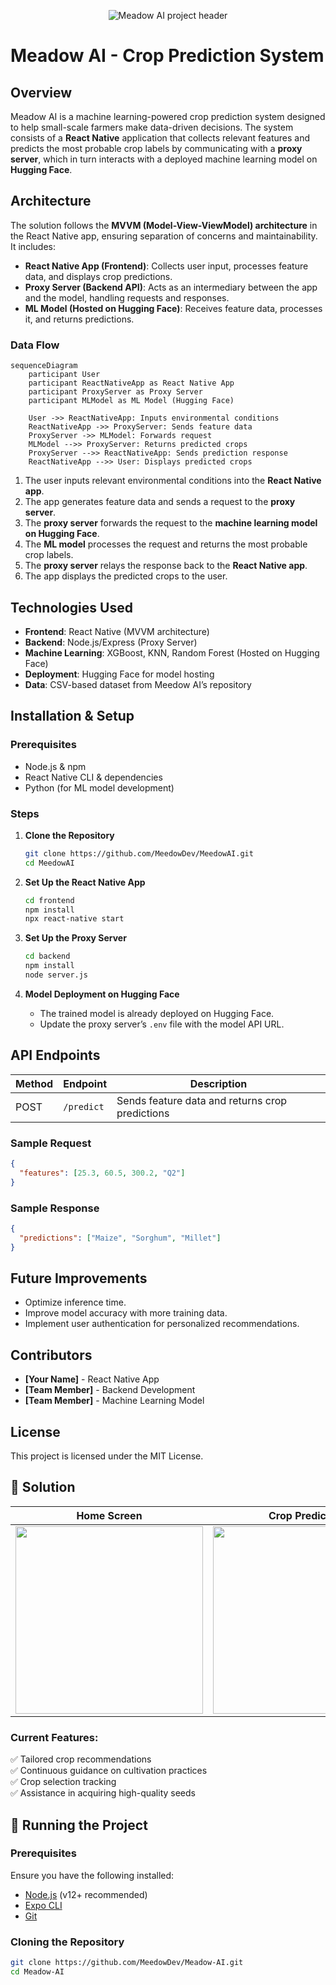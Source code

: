 <p align="center">
  <img src="https://github.com/user-attachments/assets/695573cb-c304-4e05-a5f3-8b27634d08d9" alt="Meadow AI project header" style="border-radius: 13;"/>
</p>

# Meadow AI - Crop Prediction System

## Overview

Meadow AI is a machine learning-powered crop prediction system designed to help small-scale farmers make data-driven decisions. The system consists of a **React Native** application that collects relevant features and predicts the most probable crop labels by communicating with a **proxy server**, which in turn interacts with a deployed machine learning model on **Hugging Face**.

## Architecture

The solution follows the **MVVM (Model-View-ViewModel) architecture** in the React Native app, ensuring separation of concerns and maintainability. It includes:

- **React Native App (Frontend)**: Collects user input, processes feature data, and displays crop predictions.
- **Proxy Server (Backend API)**: Acts as an intermediary between the app and the model, handling requests and responses.
- **ML Model (Hosted on Hugging Face)**: Receives feature data, processes it, and returns predictions.

### Data Flow
```mermaid
sequenceDiagram
    participant User
    participant ReactNativeApp as React Native App
    participant ProxyServer as Proxy Server
    participant MLModel as ML Model (Hugging Face)

    User ->> ReactNativeApp: Inputs environmental conditions
    ReactNativeApp ->> ProxyServer: Sends feature data
    ProxyServer ->> MLModel: Forwards request
    MLModel -->> ProxyServer: Returns predicted crops
    ProxyServer -->> ReactNativeApp: Sends prediction response
    ReactNativeApp -->> User: Displays predicted crops
```

1. The user inputs relevant environmental conditions into the **React Native app**.
2. The app generates feature data and sends a request to the **proxy server**.
3. The **proxy server** forwards the request to the **machine learning model on Hugging Face**.
4. The **ML model** processes the request and returns the most probable crop labels.
5. The **proxy server** relays the response back to the **React Native app**.
6. The app displays the predicted crops to the user.

## Technologies Used

- **Frontend**: React Native (MVVM architecture)
- **Backend**: Node.js/Express (Proxy Server)
- **Machine Learning**: XGBoost, KNN, Random Forest (Hosted on Hugging Face)
- **Deployment**: Hugging Face for model hosting
- **Data**: CSV-based dataset from Meedow AI’s repository

## Installation & Setup

### Prerequisites

- Node.js & npm
- React Native CLI & dependencies
- Python (for ML model development)

### Steps

1. **Clone the Repository**

   ```sh
   git clone https://github.com/MeedowDev/MeedowAI.git
   cd MeedowAI
   ```

2. **Set Up the React Native App**

   ```sh
   cd frontend
   npm install
   npx react-native start
   ```

3. **Set Up the Proxy Server**

   ```sh
   cd backend
   npm install
   node server.js
   ```

4. **Model Deployment on Hugging Face**

   - The trained model is already deployed on Hugging Face.
   - Update the proxy server’s `.env` file with the model API URL.

## API Endpoints

| Method | Endpoint   | Description                                     |
| ------ | ---------- | ----------------------------------------------- |
| POST   | `/predict` | Sends feature data and returns crop predictions |

### Sample Request

```json
{
  "features": [25.3, 60.5, 300.2, "Q2"]
}
```

### Sample Response

```json
{
  "predictions": ["Maize", "Sorghum", "Millet"]
}
```

## Future Improvements

- Optimize inference time.
- Improve model accuracy with more training data.
- Implement user authentication for personalized recommendations.

## Contributors

- **[Your Name]** - React Native App
- **[Team Member]** - Backend Development
- **[Team Member]** - Machine Learning Model

## License

This project is licensed under the MIT License.


## 🤖 Solution  
| Home Screen | Crop Prediction | Your Account |
|-------------|-----------------|--------------|
| <img src="https://github.com/user-attachments/assets/7562ba04-d246-4fe0-83bf-0787e809f3d4" width="300"> | <img src="https://github.com/user-attachments/assets/31d372ea-6106-418c-837a-81d6252f66df" width="300"> | <img src="https://github.com/user-attachments/assets/16a09bed-101f-4f44-bd65-92879e65262f" width="300"> |


### Current Features:
✅ Tailored crop recommendations  
✅ Continuous guidance on cultivation practices  
✅ Crop selection tracking  
✅ Assistance in acquiring high-quality seeds  

## 🚀 Running the Project

### Prerequisites
Ensure you have the following installed:  
- [Node.js](https://nodejs.org/) (v12+ recommended)  
- [Expo CLI](https://docs.expo.dev/get-started/installation/)  
- [Git](https://git-scm.com/)  

### Cloning the Repository
```bash
git clone https://github.com/MeedowDev/Meadow-AI.git
cd Meadow-AI
